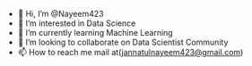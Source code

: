 - 👋 Hi, I’m @Nayeem423
- 👀 I’m interested in Data Science
- 🌱 I’m currently learning Machine Learning
- 💞️ I’m looking to collaborate on Data Scientist Community
- 📫 How to reach me mail at(jannatulnayeem423@gmail.com)

<!---
Nayeem423/Nayeem423 is a ✨ special ✨ repository because its `README.md` (this file) appears on your GitHub profile.
You can click the Preview link to take a look at your changes.
--->
